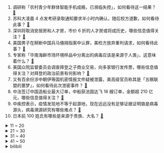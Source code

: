1. 调研称「农村青少年群体智能手机成瘾，已濒临失控」，如何看待这一结果？ [:link:](https://www.zhihu.com/question/593997457)
2. 苏科大凌晨 4 点发考研录取通知要求半小时内确认，随后校方道歉，如何看待此事？ [:link:](https://www.zhihu.com/question/594341685)
3. 深圳将取消安居房和人才房，市价 6 折的人才房或将成历史，哪些信息值得关注？ [:link:](https://www.zhihu.com/question/594360644)
4. 美国男子在掰断中国兵马俑拇指案中认罪，美检方放弃重判请求，如何看待此事？ [:link:](https://www.zhihu.com/question/593995570)
5. 专家称「华南海鲜市场环境样品中分离出的病毒应该是来源于人类」，这意味着什么？ [:link:](https://www.zhihu.com/question/594385789)
6. 美国众院监督委员会调查拜登之子商业交易，向多家银行发传票，哪些信息值得关注？对拜登的政治前景有何影响？ [:link:](https://www.zhihu.com/question/594392775)
7. 又有百余份涉中朝伊等国机密情报文件疑被泄露，美高级官员称其是「五眼联盟的噩梦」，如何看待此次泄密事件？ [:link:](https://www.zhihu.com/question/594366988)
8. 中法签订中国造船业最大订单，中船获法国达飞 16 艘订单，金额超 210 亿元，哪些信息值得关注？ [:link:](https://www.zhihu.com/question/594327037)
9. 中疾控表示，疫情发现地不等于起源地，现在远远没有足够证据证明貉是病毒源头，病毒溯源研究有哪些难点？ [:link:](https://www.zhihu.com/question/594376885)
10. 日本前 100 姓氏有哪些是来源于贵族、大名？ [:link:](https://www.zhihu.com/question/593350157)
<details>
<summary>11 ~ 20</summary>

11. 如何评价《人生之路》的高双星这一角色？ [:link:](https://www.zhihu.com/question/593738488)
12. 能否用生物神经元训练大模型然后植入到人脑中？ [:link:](https://www.zhihu.com/question/594044762)
13. 《人生之路》中为什么要让马栓意外离世？你认为这样的剧情有什么用意？ [:link:](https://www.zhihu.com/question/593912084)
14. 家长带宝宝去动物园有哪些注意事项？ [:link:](https://www.zhihu.com/question/472773374)
15. 2023 LPL 春季败者组半决赛 BLG 3:2 淘汰 OMG，如何评价这场比赛？ [:link:](https://www.zhihu.com/question/594370586)
16. 4 月 8 日至 10 日，东部战区展开环台岛战备警巡和「联合利剑」演习，哪些信息值得关注？ [:link:](https://www.zhihu.com/question/594321537)
17. 日本一架直升机坠毁，自卫队第八师团长等 10 人下落不明，哪些信息值得关注？ [:link:](https://www.zhihu.com/question/594152200)
18. 中国特有的狸花猫有多强大？ [:link:](https://www.zhihu.com/question/423321345)
19. 如何评价2023年蓝桥杯省赛? [:link:](https://www.zhihu.com/question/594331966)
20. 世卫个别官员质疑中方新冠数据，中疾控回应将新冠溯源政治化，是中国科学界无法容忍的，哪些信息值得关注？ [:link:](https://www.zhihu.com/question/594372238)
</details>
<details>
<summary>21 ~ 30</summary>

21. 成龙的《龙马精神》上映，68岁的成龙还行吗？ [:link:](https://www.zhihu.com/question/594189318)
22. 中华人民共和国和法兰西共和国发布联合声明，哪些信息值得关注？ [:link:](https://www.zhihu.com/question/594242866)
23. 北京废止拆迁许可证，集体土地最高补偿面积拟不超 267 平米，或将告别「拆迁暴发户」，将产生哪些影响？ [:link:](https://www.zhihu.com/question/594161022)
24. 如何看待2023年柯南最新剧场版“柯哀亲了”？ [:link:](https://www.zhihu.com/question/593784041)
25. 想问下裸辞去追求诗和远方的人，是如何下定决心的？ [:link:](https://www.zhihu.com/question/587730290)
26. 数学学科是否存在过因数学界前沿研究进展而改变基础数学教育方式或思维的例子？ [:link:](https://www.zhihu.com/question/592500643)
27. 把自己的热爱变成赚钱的本领有多难？ [:link:](https://www.zhihu.com/question/592107740)
28. 报道称「五角大楼打算像对乌克兰那样军援台湾」，对此如何评价？对台海局势将造成哪些影响？ [:link:](https://www.zhihu.com/question/594211328)
29. 为什么说鞋底的好坏决定着一双鞋子的质量？鞋底鄙视链是怎样的？ [:link:](https://www.zhihu.com/question/594069119)
30. 凌烟阁二十四功臣排座次，李靖为什么仅排第八？ [:link:](https://www.zhihu.com/question/593291076)
</details>
<details>
<summary>31 ~ 40</summary>

31. 有哪些看似毫无联系的东西，实际上却存在着紧密的关联？ [:link:](https://www.zhihu.com/question/28287474)
32. 杨毅称「篮协从未考虑归化国内外援，目标是李凯尔」，如何评价李凯尔的实力？ [:link:](https://www.zhihu.com/question/594146664)
33. 留数定理能和安培环路定理联系起来吗？ [:link:](https://www.zhihu.com/question/593230446)
34. 《诡秘之主》是如何平衡力量体系的? [:link:](https://www.zhihu.com/question/593561950)
35. 为什么现在的围棋基本都是中盘胜？ [:link:](https://www.zhihu.com/question/593977616)
36. 什么叫围棋等勺流? [:link:](https://www.zhihu.com/question/593541164)
37. 假如马嘎尔尼来华发生在明朝初期，可能会是什么结果？ [:link:](https://www.zhihu.com/question/593961714)
38. 《灌篮高手》的中国票房，能超过《铃芽之旅》吗? [:link:](https://www.zhihu.com/question/593939807)
39. 书籍《三国演义》中有什么让人记忆深刻的语句？ [:link:](https://www.zhihu.com/question/593190228)
40. 像桃花源这样的封闭聚落最终都会因为近亲繁殖的问题而自然消亡吗？ [:link:](https://www.zhihu.com/question/594009656)
</details>
<details>
<summary>41 ~ 50</summary>

41. 危地马拉总统候选人称应为民众和经济考虑，选择正确外交方向，台湾所谓「邦交国」体系能靠窜访撒币维持吗？ [:link:](https://www.zhihu.com/question/594190002)
42. 媒体报道称，因 AI 绘画能力强，已有原画外包团队裁掉一半原画师，如何更好地适应这种变化？ [:link:](https://www.zhihu.com/question/593474870)
43. 天津海河东岸有哪些让你「眼前一亮」的风景？ [:link:](https://www.zhihu.com/question/593530225)
44. 如何区分能够提高劳动生产率的加班和「摸鱼式」消极加班？ [:link:](https://www.zhihu.com/question/594214121)
45. 百度发打假声明，称目前文心一言无官方 App，已对苹果公司及相关开发者团队发起诉讼，哪些信息值得关注？ [:link:](https://www.zhihu.com/question/594354289)
46. 孕妇被公司以关怀怀孕职工为由调到体力劳动岗，获赔 9 万，如何从法律的角度解读此事？ [:link:](https://www.zhihu.com/question/594161089)
47. 你拍到过哪些好看的动物照？拍摄动物有哪些简单实用的技巧？ [:link:](https://www.zhihu.com/question/593949204)
48. 你最庆幸自己读过什么书? [:link:](https://www.zhihu.com/question/62306995)
49. 22-23 赛季 NBA 湖人 121:107 太阳，浓眉 14+21，如何评价这场比赛？ [:link:](https://www.zhihu.com/question/594327412)
50. 31 省份最低工资表公布，15 个地区 ≥ 2000 元，上海 2590 元居榜首，哪些信息值得关注？ [:link:](https://www.zhihu.com/question/594327068)
</details><details>
<summary>bilibili</summary>

1. 有的人一直在长大，有的人却不会变老了 [:link:](//www.bilibili.com/video/BV1jm4y167fE)
2. 法院传票、巨额赔款、全网道歉，这就是他揭露黑暗的后果 [:link:](//www.bilibili.com/video/BV1Uh411u7sA)
3. 保证没P图！你吃过比这更大的吗？ [:link:](//www.bilibili.com/video/BV1DN411A7Fr)
4. 没错 我要结束和她四年的男女朋友关系了 [:link:](//www.bilibili.com/video/BV1K84y1u7XT)
5. 来自卢森堡的退休警察，不远万里扎根在这片土地上，亲历山村巨变 [:link:](//www.bilibili.com/video/BV1jj411c7g1)
6. 一战中的闪避王是谁？【硬核狠人50】 [:link:](//www.bilibili.com/video/BV1h84y1u7se)
7. 让朋友穿成这样后，我失去了他们.... [:link:](//www.bilibili.com/video/BV15s4y1m786)
8. 【warma】我要写书啦！！！ [:link:](//www.bilibili.com/video/BV1oM4y1y7Q4)
9. 【EXO】We are ONE! 出道十一周年我们正式入驻B站了！请多多支持♥ [:link:](//www.bilibili.com/video/BV14h411g7nH)
10. 2023年3月，人类终究走上了一条无法回头的路 [:link:](//www.bilibili.com/video/BV1VL411U7MU)
<details>
<summary>11 ~ 20</summary>

11. 柒个我——影流之主 [:link:](//www.bilibili.com/video/BV1qm4y1q7uB)
12. 【鬼谷闲谈】比目鱼：这是鱼形的扭曲 还是环境的沦丧 [:link:](//www.bilibili.com/video/BV1R24y157oF)
13. 说不心动，是假的！！.... [:link:](//www.bilibili.com/video/BV1ov4y1n71h)
14. 山东淄博一座让我不得不佩服的城市！山东烧烤看淄博！淄博消费更是绝！靠谱！ [:link:](//www.bilibili.com/video/BV1dT411p7Kd)
15. “做视频会影响室友吗” [:link:](//www.bilibili.com/video/BV1Ym4y1B7zo)
16. 一口气看完第三季！大帝的终生噩梦！《叶卡捷琳娜大帝》S3全 [:link:](//www.bilibili.com/video/BV1ws4y1S7kG)
17. Around The World ⧸ MONKEY MAJIK【月ノ美兎 (cover)】 [:link:](//www.bilibili.com/video/BV1ac411W761)
18. 好想把这件衣服焊在身上！ [:link:](//www.bilibili.com/video/BV17X4y1k7G8)
19. 我在打烊的火锅店里偷东西吃！ [:link:](//www.bilibili.com/video/BV19a4y1K7Ne)
20. 深度|| 始起义！遍地复国！八千子弟过江！很遗憾，军国主义大秦再灭东方 [:link:](//www.bilibili.com/video/BV1nc411W7KL)
</details>
<details>
<summary>21 ~ 30</summary>

21. 为她做的立体书，在完工的那晚燃尽 [:link:](//www.bilibili.com/video/BV1GX4y1k71G)
22. 快让你们的好兄弟给你搞一台宝马RR！ [:link:](//www.bilibili.com/video/BV1Fs4y1m7qN)
23. 学了这么多年语文，你读过最狂的一句诗是什么？ [:link:](//www.bilibili.com/video/BV1HN411A7tz)
24. 花1000元吃到了这辈子最好吃的龙虾，这么上流的印度菜你见过吗？【凭啥这么贵ep56-KLAY现代印度餐厅】 [:link:](//www.bilibili.com/video/BV1Ps4y1S7rt)
25. 一种很新的画 [:link:](//www.bilibili.com/video/BV1Nm4y1B79S)
26. 休息是被允许的 [:link:](//www.bilibili.com/video/BV1ph411g7xu)
27. JISOO - ‘FLOWER’ DANCE PERFORMANCE VIDEO [:link:](//www.bilibili.com/video/BV1gL411U7tA)
28. “愿我们都能成为自己期待的样子” [:link:](//www.bilibili.com/video/BV1aM411T7pF)
29. 【惊霆无声】明日方舟 主线第十二章 磨难险地环境 摆完挂机 简单好抄 [:link:](//www.bilibili.com/video/BV1oL411m7bL)
30. 男人减速带之手工技巧 [:link:](//www.bilibili.com/video/BV1Pg4y1g7DZ)
</details>
<details>
<summary>31 ~ 40</summary>

31. 婚纱也满意！结婚照也满意！超开心的三月vlog！ [:link:](//www.bilibili.com/video/BV1Av4y1W7vN)
32. 隋卞一做| 去了湖南一趟！你们最想要的皮蛋肉丸复刻！熬到凌晨两点多，终于给你们整出来了！ [:link:](//www.bilibili.com/video/BV14T411s7YD)
33. 2023华南悠悠球公开赛 4A 决赛 刘子琛 团长在线开团！🪀 [:link:](//www.bilibili.com/video/BV1Ds4y1275K)
34. 去央视做饭是什么体验 [:link:](//www.bilibili.com/video/BV1324y1L7j3)
35. 不用魔法和账号！无限次数免费使用ChatGPT [:link:](//www.bilibili.com/video/BV1Xk4y1e7ar)
36. 【时代少年团】《背对地球奔跑》MV [:link:](//www.bilibili.com/video/BV1b84y1T7Jk)
37. 划走将会永久失去，真的很久！ [:link:](//www.bilibili.com/video/BV1cm4y1B7eM)
38. 三代毒品同框，会有什么样的命运？ [:link:](//www.bilibili.com/video/BV1xV4y1D7wv)
39. 双 重 天 晶 破 [:link:](//www.bilibili.com/video/BV1Go4y1p7jK)
40. 开挂无法提升智力 [:link:](//www.bilibili.com/video/BV1qh411g7Lr)
</details>
<details>
<summary>41 ~ 50</summary>

41. 我给自己办了一场“葬礼” [:link:](//www.bilibili.com/video/BV1Vm4y167AC)
42. 穿德式军服？玩手撕坦克！这抗日神剧都快拍成超英电影了！ [:link:](//www.bilibili.com/video/BV1Cv4y1n7Jd)
43. 给院儿里的流浪猫们制作“夏季竹筒饮水器” [:link:](//www.bilibili.com/video/BV1HM4y1178B)
44. 这是什么牌子啊 [:link:](//www.bilibili.com/video/BV1WM4y1m7hj)
45. 我给40个人类幼崽做饭的一天。 [:link:](//www.bilibili.com/video/BV1TL411U7HA)
46. 【何同学VLOG】为什么我们一期视频做了五个月... [:link:](//www.bilibili.com/video/BV12h411u7DM)
47. Inception工作室概念PV丨欢迎光临——天字七六！ [:link:](//www.bilibili.com/video/BV1Kk4y1v7wK)
48. 极限长沙一日游！大 学 生 特 种 兵 [:link:](//www.bilibili.com/video/BV1c84y1T7VL)
49. “新海诚中的雨和晴，就像爱情中的我和你...” [:link:](//www.bilibili.com/video/BV13s4y1S7NV)
50. JISOO金智秀-Flower舞蹈表演视频 [:link:](//www.bilibili.com/video/BV1aa4y1K7T3)
</details>
<details>
<summary>51 ~ 60</summary>

51. 按照观众描述画美少女3.0 [:link:](//www.bilibili.com/video/BV1ng4y1g7Z7)
52. 阴天，在不开灯的房间。 [:link:](//www.bilibili.com/video/BV1nh411g7m2)
53. 反正它们不加班！ [:link:](//www.bilibili.com/video/BV1UM411T7DN)
54. 指挥官Alexy入驻B站!即将开启硬核评测! [:link:](//www.bilibili.com/video/BV1Xs4y127Q8)
55. 这是给成年人看的童话故事，也是我看到过最浪漫的电影《大鱼》 [:link:](//www.bilibili.com/video/BV12c411W7E3)
56. 猛女cos铃芽一口气暴走50公里！！！！什么二次元行为？ [:link:](//www.bilibili.com/video/BV1No4y1n7bs)
57. 骑行环青海湖，一路风光绝美，傍晚入住路边废弃客栈 [:link:](//www.bilibili.com/video/BV1Us4y1N7u3)
58. 狗子买烟被跟踪，单身狗少走夜路 [:link:](//www.bilibili.com/video/BV1H24y157ex)
59. 杀妻、逼婚、踹儿子，汉唐外戚治好了我的精神内耗。    【大汉崛起·外戚】 [:link:](//www.bilibili.com/video/BV1aV4y1S7kJ)
60. 《明日方舟》EP - Squad Unknown [:link:](//www.bilibili.com/video/BV1Rh411u7mf)
</details>
<details>
<summary>61 ~ 70</summary>

61. 二期踩雷，杭州真的要变美食荒漠了 [:link:](//www.bilibili.com/video/BV1ms4y127GE)
62. 【原神】看好了！绫华的全新玩法！ [:link:](//www.bilibili.com/video/BV11M411T74D)
63. 【深度】40分钟看懂1929大萧条+80通胀+08次贷+23硅谷 4次金融危机 [:link:](//www.bilibili.com/video/BV1Ts4y1S7jh)
64. 为了满足我的童年愿望，我在家里做了个鸟巢沙发 [:link:](//www.bilibili.com/video/BV1Ps4y1m7jF)
65. 如何在手榴弹爆炸中生还？ [:link:](//www.bilibili.com/video/BV1Cv4y1p7Ab)
66. 午夜现场第二章，南极科考发现外星生物！？ [:link:](//www.bilibili.com/video/BV1wM4y1m7gW)
67. 被训练了十年的Ai做的游戏 [:link:](//www.bilibili.com/video/BV11h411u7rh)
68. 【猛男舞团】这就是二次元舞蹈吗？ [:link:](//www.bilibili.com/video/BV1cj411A7GA)
69. AI迎来觉醒时刻，中国遭遇最严峻的封锁 [:link:](//www.bilibili.com/video/BV1RL411U72r)
70. 当我瞒着家人报了清华...我爸哭的比我还惨 [:link:](//www.bilibili.com/video/BV1gs4y1S7P8)
</details>
<details>
<summary>71 ~ 80</summary>

71. 假如《滕王阁序》是你写的高考作文，年度爽文！ [:link:](//www.bilibili.com/video/BV1a84y1u7uh)
72. 《套娃老头》 [:link:](//www.bilibili.com/video/BV1dT411s7Qd)
73. 十五种笔记标题写法！ [:link:](//www.bilibili.com/video/BV1WM4y1m7Z5)
74. 停更了快两年半，网上竟说我死了？！ [:link:](//www.bilibili.com/video/BV1Hs4y1m7pv)
75. 小哀： 听 说 我 上 热 搜 了？ [:link:](//www.bilibili.com/video/BV1iX4y1k7B5)
76. 【暗区突围版本PV】决战电视台，探寻黑门背后的秘密 [:link:](//www.bilibili.com/video/BV1Kc411s7vi)
77. 男孩的运气爆表，交白卷都能的第一名 [:link:](//www.bilibili.com/video/BV1F84y1T7SU)
78. 狂 飙 大 学 版 [:link:](//www.bilibili.com/video/BV1EL411U7yA)
79. 就用这支视频和坂本龙一告别吧丨HOPICO [:link:](//www.bilibili.com/video/BV1pa4y1T7v2)
80. 不一样的糖醋鱼切法,你们学会了吗 [:link:](//www.bilibili.com/video/BV1nj411A7U1)
</details>
<details>
<summary>81 ~ 90</summary>

81. 【点到为止40】棺 门 大 吉 《希腊棺材之谜》最终回 [:link:](//www.bilibili.com/video/BV1VM411N7uw)
82. 未被删减的《加勒比海盗》究竟讲了什么故事？全网最细深度解说《加勒比海盗5死无对证》！ [:link:](//www.bilibili.com/video/BV1tN411P7pN)
83. 直 角 拐 弯 导 弹 ！【C4快乐阴人流#40】 [:link:](//www.bilibili.com/video/BV1N84y1u7s2)
84. 一些实用的英语口语84 [:link:](//www.bilibili.com/video/BV1ws4y1S7Wu)
85. 从铀矿石的开采，一直到核燃料棒的制作过程 [:link:](//www.bilibili.com/video/BV1vs4y1E7TL)
86. 十 八 岁 的 张 三 [:link:](//www.bilibili.com/video/BV1rv4y1n7JJ)
87. 当我用ChatGPT来破案！？？ [:link:](//www.bilibili.com/video/BV16h411g7J6)
88. 全 输 出 绫 华 .exe [:link:](//www.bilibili.com/video/BV1gh411G7Fw)
89. 花3000块买的缅因猫，没养7天就从19楼坠楼了… [:link:](//www.bilibili.com/video/BV1wo4y1n7kq)
90. 收手吧长安逸达！外面全是998！ [:link:](//www.bilibili.com/video/BV1kv4y1p7os)
</details>
<details>
<summary>91 ~ 100</summary>

91. 切记不要睡太熟！小心潜伏在家中的类人生物！ [:link:](//www.bilibili.com/video/BV1Fj411c7bh)
92. 我华穿新皮肤，御驾亲征！ [:link:](//www.bilibili.com/video/BV1Gs4y1m78r)
93. 我们都曾忽略自己所拥有的宝藏，只有经历磨难才会将它挖掘 [:link:](//www.bilibili.com/video/BV16L411m77f)
94. 那就，好好道别吧… [:link:](//www.bilibili.com/video/BV1yV4y1S75T)
95. 因为热爱，所以坚持 [:link:](//www.bilibili.com/video/BV11j411w7a9)
96. 我不喊停得扣到凌晨了！ [:link:](//www.bilibili.com/video/BV1Nj411A7ZY)
97. 地震时，网传90％生存率的「生命三角」真能保命？ [:link:](//www.bilibili.com/video/BV1PX4y1C7vR)
98. 如果草太变成了尖叫鸡！[铃芽之旅] [:link:](//www.bilibili.com/video/BV1um4y167Ks)
99. 笑死，这些包装真是离大谱！我又又又被骗了！！ [:link:](//www.bilibili.com/video/BV19X4y1k7nE)
100. 【全网最详】旅美熊猫究竟有没有被虐待？官方反复辟谣没人听？ [:link:](//www.bilibili.com/video/BV1hs4y1U7gs)
</details></details>